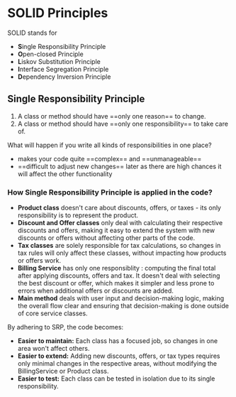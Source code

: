 # SOLID Principles

SOLID stands for
- **S**ingle Responsibility Principle
- **O**pen-closed Principle
- **L**iskov Substitution Principle
- **I**nterface Segregation Principle
- **D**ependency Inversion Principle


## Single Responsibility Principle

1. A class or method should have ==only one reason== to change.
2. A class or method should have ==only one responsibility== to take care of.

What will happen if you write all kinds of responsibilities in one place?

- makes your code quite ==complex== and ==unmanageable==
- ==difficult to adjust new changes== later as there are high chances it will affect the other functionality
   
### How Single Responsibility Principle is applied in the code?

- **Product class** doesn't care about discounts, offers, or taxes - its only responsibility is to represent the product.
- **Discount and Offer classes** only deal with calculating their respective discounts and offers, making it easy to extend the system with new discounts or offers without affecting other parts of the code.
- **Tax classes** are solely responsible for tax calculations, so changes in tax rules will only affect these classes, without impacting how products or offers work.
- **Billing Service** has only one responsiblity : computing the final total after applying discounts, offers and tax. It doesn't deal with selecting the best discount or offer, which makes it simpler and less prone to errors when additional offers or discounts are added.
- **Main method** deals with user input and decision-making logic, making the overall flow clear and ensuring that decision-making is done outside of core service classes.

By adhering to SRP, the code becomes:
- **Easier to maintain:** Each class has a focused job, so changes in one area won't affect others.
- **Easier to extend:** Adding new discounts, offers, or tax types requires only minimal changes in the respective areas, without modifying the BillingService or Product class.
- **Easier to test:** Each class can be tested in isolation due to its single responsibility.

